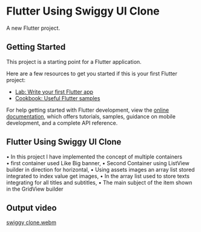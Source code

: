 # Flutter Using Swiggy UI Clone

A new Flutter project.

## Getting Started


This project is a starting point for a Flutter application.

Here are a few resources to get you started if this is your first Flutter project:

- [Lab: Write your first Flutter app](https://docs.flutter.dev/get-started/codelab)
- [Cookbook: Useful Flutter samples](https://docs.flutter.dev/cookbook)

For help getting started with Flutter development, view the
[online documentation](https://docs.flutter.dev/), which offers tutorials,
samples, guidance on mobile development, and a complete API reference.
## Flutter Using Swiggy UI Clone

•	In this project  I have implemented  the concept  of  multiple containers  
•	 first container used  Like Big banner,
•	Second Container using ListView builder in direction for horizontal,
•	Using assets images an array list stored integrated to index value get images,
•	In the array list used to store texts integrating for all titles and  subtitles,
•	The main subject of the item shown in the GridView builder

## Output video
[swiggy clone.webm](https://github.com/devcodeminder/flutter_project/assets/141802102/e7ebcb92-8d4d-429d-b8b3-ca00eed9266b)


